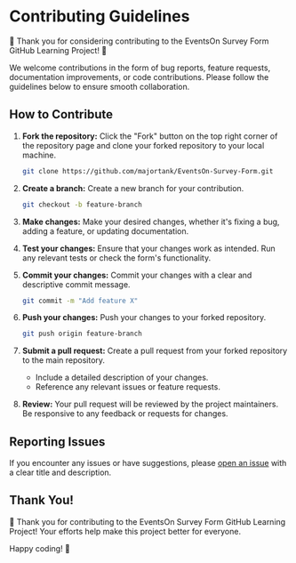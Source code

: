 # Contributing Guidelines

🎉 Thank you for considering contributing to the EventsOn Survey Form GitHub Learning Project! 🚀

We welcome contributions in the form of bug reports, feature requests, documentation improvements, or code contributions. Please follow the guidelines below to ensure smooth collaboration.


## How to Contribute

1. **Fork the repository:** Click the "Fork" button on the top right corner of the repository page and clone your forked repository to your local machine.

    ```bash
    git clone https://github.com/majortank/EventsOn-Survey-Form.git
    ```

2. **Create a branch:** Create a new branch for your contribution.

    ```bash
    git checkout -b feature-branch
    ```

3. **Make changes:** Make your desired changes, whether it's fixing a bug, adding a feature, or updating documentation.

4. **Test your changes:** Ensure that your changes work as intended. Run any relevant tests or check the form's functionality.

5. **Commit your changes:** Commit your changes with a clear and descriptive commit message.

    ```bash
    git commit -m "Add feature X" 
    ```

6. **Push your changes:** Push your changes to your forked repository.

    ```bash
    git push origin feature-branch
    ```

7. **Submit a pull request:** Create a pull request from your forked repository to the main repository.

    - Include a detailed description of your changes.
    - Reference any relevant issues or feature requests.

8. **Review:** Your pull request will be reviewed by the project maintainers. Be responsive to any feedback or requests for changes.

## Reporting Issues

If you encounter any issues or have suggestions, please [open an issue](https://github.com/majortank/BuildaSurveyForm/issues) with a clear title and description.

## Thank You!

🙌 Thank you for contributing to the EventsOn Survey Form GitHub Learning Project! Your efforts help make this project better for everyone.

Happy coding! 🚀
